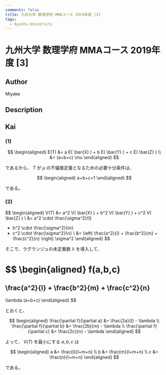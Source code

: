 ```yaml
---
comments: false
title: 九州大学 数理学府 MMAコース 2019年度 [3]
tags:
  - Kyushu-University
---
```

# 九州大学 数理学府 MMAコース 2019年度 \[3\]

## **Author**
Miyake

## **Description**

## **Kai**
### (1)

$$
  \begin{aligned}
  E(T)
  &=
  a E( \bar{X} ) + b E( \bar{Y} ) + c E( \bar{Z} )
  \\
  &=
  (a+b+c) \mu
  \end{aligned}
$$

であるから、
$T$ が $\mu$ の不偏推定量となるための必要十分条件は、

$$
  \begin{aligned}
  a+b+c=1
  \end{aligned}
$$

である。

### (2)

$$
\begin{aligned}
V(T)
&=
a^2 V( \bar{X} ) + b^2 V( \bar{Y} ) + c^2 V( \bar{Z} )
\\
&=
a^2 \cdot \frac{\sigma^2}{l}
+ b^2 \cdot \frac{\sigma^2}{m}
+ c^2 \cdot \frac{\sigma^2}{n}
\\
&=
\left(
\frac{a^2}{l} + \frac{b^2}{m} + \frac{c^2}{n}
\right)
\sigma^2
\end{aligned}
$$

そこで、ラグランジュの未定乗数 $\lambda$ を導入して、

$$
\begin{aligned}
f(a,b,c)
=
\frac{a^2}{l} + \frac{b^2}{m} + \frac{c^2}{n}
-
\lambda (a+b+c)
\end{aligned}
$$

とおくと、

$$
\begin{aligned}
\frac{\partial f}{\partial a}
&=
\frac{2a}{l} - \lambda
\\
\frac{\partial f}{\partial b}
&=
\frac{2b}{m} - \lambda
\\
\frac{\partial f}{\partial c}
&=
\frac{2c}{n} - \lambda
\end{aligned}
$$

よって、 $V(T)$ を最小にする $a,b,c$ は

$$
\begin{aligned}
a &= \frac{l}{l+m+n} \\
b &= \frac{m}{l+m+n} \\
c &= \frac{n}{l+m+n}
\end{aligned}
$$

である。